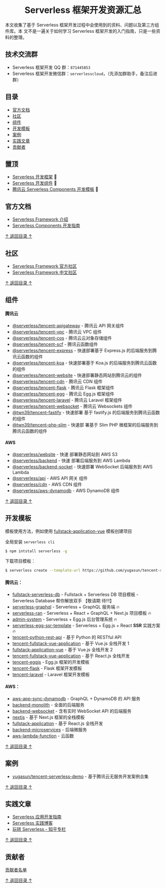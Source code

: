 <h1 align="center">Serverless 框架开发资源汇总</h1>

本文收集了基于 Serverless 框架开发过程中会使用到的资料、问题以及第三方组件库。本
文不是一遍关于如何学习 Serverless 框架开发的入门指南，只是一些资料的整理。

## 技术交流群

- Serverless 框架开发 QQ 群：`871445853`
- Serverless 框架开发微信群：`serverlesscloud`，（先添加群助手，备注后进群）

## 目录

- [官方文档](#官方文档)
- [社区](#社区)
- [组件](#组件)
- [开发模板](#开发模板)
- [案例](#案例)
- [实践文章](#实践文章)
- [贡献者](#贡献者)

## 置顶

- [Serverless 开发框架](https://github.com/serverless/serverless) 💯
- [Serverless 开发组件](https://github.com/serverless/components) 💯
- [腾讯云 Serverless Components 开发模板](https://github.com/yugasun/serverless-component-template)
  💯

## 官方文档

- [Serverless Framework 介绍](https://serverless.com/framework/docs/)
- [Serverless Components 开发指南](https://serverless.com/blog/what-are-serverless-components-how-use/)

[↑ 返回目录 ↑](#目录)

## 社区

- [Serverless Framework 官方社区](https://serverless.com/blog/)
- [Serverless Framework 中文社区](https://serverlesscloud.cn)

[↑ 返回目录 ↑](#目录)

## 组件

#### 腾讯云

- [@serverless/tencent-apigateway](https://github.com/serverless-components/tencent-apigateway) -
  腾讯云 API 网关组件
- [@serverless/tencent-vpc](https://github.com/serverless-components/tencent-vpc) -
  腾讯云 VPC 组件
- [@serverless/tencent-cos](https://github.com/serverless-components/tencent-cos) -
  腾讯云云对象存储组件
- [@serverless/tencent-scf](https://github.com/serverless-components/tencent-scf) -
  腾讯云函数组件
- [@serverless/tencent-express](https://github.com/serverless-components/tencent-express) -
  快速部署基于 Express.js 的后端服务到腾讯云函数的组件
- [@serverless/tencent-koa](https://github.com/serverless-components/tencent-koa) -
  快速部署基于 Koa.js 的后端服务到腾讯云函数的组件
- [@serverless/tencent-website](https://github.com/serverless-components/tencent-website) -
  快速部署静态网站到腾讯云的组件
- [@serverless/tencent-cdn](https://github.com/serverless-components/tencent-cdn) -
  腾讯云 CDN 组件
- [@serverless/tencent-flask](https://github.com/serverless-components/tencent-flask) -
  腾讯云 Flask 框架组件
- [@serverless/tencent-egg](https://github.com/serverless-components/tencent-egg) -
  腾讯云 Egg.js 框架组件
- [@serverless/tencent-laravel](https://github.com/serverless-components/tencent-laravel) -
  腾讯云 Laravel 框架组件
- [@serverless/tencent-websocket](https://github.com/serverless-components/tencent-websocket) -
  腾讯云 Websockets 组件
- [@twn39/tencent-fastify](https://github.com/twn39/tencent-fastify) - 快速部署
  基于 fastify.js 的后端服务到腾讯云函数的组件
- [@twn39/tencent-php-slim](https://github.com/twn39/tencent-php-slim) - 快速部
  署基于 Slim PHP 微框架的后端服务到腾讯云函数的组件

#### AWS

- [@serverless/website](https://github.com/serverless-components/website) - 快速
  部署静态网站到 AWS S3
- [@serverless/backend](https://github.com/serverless-components/backend) - 快速
  部署后端服务到 AWS Lambda
- [@serverless/backend-socket](https://github.com/serverless-components/backend-socket) -
  快速部署 WebSocket 后端服务到 AWS Lambda
- [@serverless/api](https://github.com/serverless-components/api) - AWS API 网关
  组件
- [@serverless/cdn](https://github.com/serverless-components/cdn) - AWS CDN 组件
- [@serverless/aws-dynamodb](https://github.com/serverless-components/aws-dynamodb) -
  AWS DynamoDB 组件

[↑ 返回目录 ↑](#目录)

## 开发模板

模板使用方法，例如使用
[fullstack-application-vue](https://github.com/yugasun/tencent-serverless-demo/tree/master/fullstack-application-vue)
模板创建项目

全局安装 `serverless cli`

```bash
$ npm intstall serverless -g
```

下载项目模板：

```bash
$ serverless create --template-url https://github.com/yugasun/tencent-serverless-demo/tree/master/fullstack-application-vue
```

#### 腾讯云：

- [fullstack-serverless-db](https://github.com/yugasun/tencent-serverless-demo/tree/master/fullstack-serverless-db) -
  Fullstack + Serverless DB 项目模板 - Serverless Database 帮你解放双手 【敬请期
  待!!!】
- [serverless-graphql](https://github.com/yugasun/tencent-serverless-demo/tree/master/serverless-graphql) -
  Serverless + GraphQL 服务端 🔥
- [serverless-ran](https://github.com/yugasun/serverless-ran) - Serverless +
  React + GraphQL + Next.js 项目模板 🔥
- [admin-system](https://github.com/yugasun/tencent-serverless-demo/tree/master/admin-system) -
  Serverless + Egg.js 后台管理系统 🔥
- [serverless-egg-ssr-template](https://github.com/yugasun/serverless-egg-ssr-template) -
  Serverless + Egg.js + React **SSR** 实践方案 🔥
- [tencent-python-rest-api](https://github.com/serverless/components/tree/master/templates/tencent-python-rest-api) -
  基于 Python 的 RESTful API
- [tencent-fullstack-vue-application](https://github.com/serverless/components/tree/master/templates/tencent-fullstack-vue-application) -
  基于 Vue.js 全栈开发 1
- [fullstack-application-vue](https://github.com/yugasun/tencent-serverless-demo/tree/master/fullstack-application-vue) -
  基于 Vue.js 全栈开发 2
- [tencent-fullstack-vue-application](https://github.com/serverless/components/tree/master/templates/tencent-fullstack-vue-application) -
  基于 React.js 全栈开发
- [tencent-eggjs](https://github.com/serverless/components/tree/master/templates/tencent-eggjs) -
  Egg.js 框架的开发模板
- [tencent-flask](https://github.com/serverless/components/tree/master/templates/tencent-flask) -
  Flask 框架开发模板
- [tencent-laravel](https://github.com/serverless/components/tree/master/templates/tencent-laravel) -
  Laravel 框架开发模板

#### AWS：

- [aws-app-sync-dynamodb](https://github.com/serverless/components/tree/master/templates/aws-app-sync-dynamodb) -
  GraphQL + DynamoDB 的 API 服务
- [backend-monolith](https://github.com/serverless/components/tree/master/templates/backend-monolith) -
  全面的后端服务
- [backend-websocket](https://github.com/serverless/components/tree/master/templates/backend-websocket) -
  含有实时 WebSocket API 的后端服务
- [nextjs](https://github.com/serverless/components/tree/master/templates/website) -
  基于 Next.js 框架的全栈模板
- [fullstack-application](https://github.com/serverless/components/tree/master/templates/fullstack-application) -
  基于 React.js 全栈开发
- [backend-microservices](https://github.com/serverless/components/tree/master/templates/backend-microservices) -
  后端微服务
- [aws-lambda-function](https://github.com/serverless/components/tree/master/templates/aws-lambda-function) -
  云函数

[↑ 返回目录 ↑](#目录)

## 案例

- [yugasun/tencent-serverless-demo](https://github.com/yugasun/tencent-serverless-demo) -
  基于腾讯云无服务开发案例合集

[↑ 返回目录 ↑](#目录)

## 实践文章

- [Serverless 应用开发指南](https://serverless.ink/)
- [Serverless 实践博客](https://yugasun.com/)
- [玩转 Serverless - 知乎专栏](https://zhuanlan.zhihu.com/ServerlessGo)

[↑ 返回目录 ↑](#目录)

## 贡献者

[贡献者名单](https://github.com/yugasun/awesome-serverless-framework/graphs/contributors)

[↑ 返回目录 ↑](#目录)
